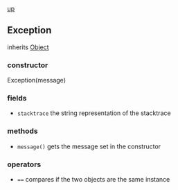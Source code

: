 [up](index.md)

## Exception
inherits [Object](object.md)

### constructor
Exception(message)

### fields
- `stacktrace` the string representation of the stacktrace

### methods
- `message()` gets the message set in the constructor

### operators
- `==` compares if the two objects are the same instance
